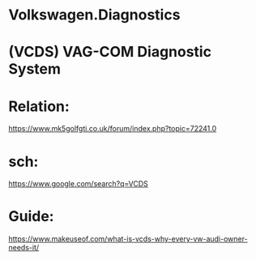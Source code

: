 # Volkswagen.Diagnostics
# (VCDS) VAG-COM Diagnostic System

# Relation:
https://www.mk5golfgti.co.uk/forum/index.php?topic=72241.0

# sch:
https://www.google.com/search?q=VCDS

# Guide:
https://www.makeuseof.com/what-is-vcds-why-every-vw-audi-owner-needs-it/
